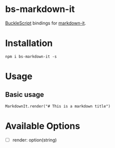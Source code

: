 # bs-markdown-it

[BuckleScript](https://bucklescript.github.io) bindings for [markdown-it](https://github.com/markdown-it/markdown-it).

# Installation

```
npm i bs-markdown-it -s
```

# Usage

## Basic usage

```reasonml
MarkdownIt.render("# This is a markdown title")
```

# Available Options

- [ ] render: option(string)

